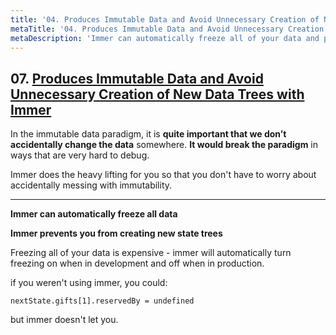 ```yaml
---
title: '04. Produces Immutable Data and Avoid Unnecessary Creation of New Data Trees with Immer'
metaTitle: '04. Produces Immutable Data and Avoid Unnecessary Creation of New Data Trees with Immer'
metaDescription: 'Immer can automatically freeze all of your data and prevent you from creating new state trees'
---
```


## 07. [Produces Immutable Data and Avoid Unnecessary Creation of New Data Trees with Immer](https://egghead.io/lessons/javascript-produces-immutable-data-and-avoid-unnecessary-creation-of-new-data-trees-with-immer)

In the immutable data paradigm, it is **quite important that we don’t accidentally change the data** somewhere. **It would break the paradigm** in ways that are very hard to debug.

Immer does the heavy lifting for you so that you don't have to worry about accidentally messing with immutability.

---

**Immer can automatically freeze all data**

**Immer prevents you from creating new state trees**

Freezing all of your data is expensive - immer will automatically turn freezing on when in development and off when in production.

if you weren't using immer, you could:

    nextState.gifts[1].reservedBy = undefined

but immer doesn't let you.

